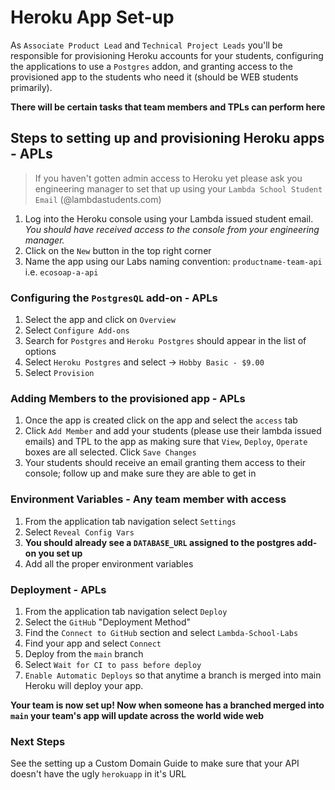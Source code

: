 # Heroku App Set-up

As `Associate Product Lead` and `Technical Project Leads` you'll be responsible for provisioning Heroku accounts for your students, configuring the applications to use a `Postgres` addon, and granting access to the provisioned app to the students who need it (should be WEB students primarily).

**There will be certain tasks that team members and TPLs can perform here**

## Steps to setting up and provisioning Heroku apps - APLs

> If you haven't gotten admin access to Heroku yet please ask you engineering manager to set that up using your `Lambda School Student Email` (@lambdastudents.com)

1. Log into the Heroku console using your Lambda issued student email. _You should have received access to the console from your engineering manager._
2. Click on the `New` button in the top right corner
3. Name the app using our Labs naming convention: `productname-team-api` i.e. `ecosoap-a-api`

### Configuring the `PostgresQL` add-on - APLs

1. Select the app and click on `Overview`
2. Select `Configure Add-ons`
3. Search for `Postgres` and `Heroku Postgres` should appear in the list of options
4. Select `Heroku Postgres` and select -> `Hobby Basic - $9.00`
5. Select `Provision`

### Adding Members to the provisioned app - APLs

1. Once the app is created click on the app and select the `access` tab
2. Click `Add Member` and add your students (please use their lambda issued emails) and TPL to the app as making sure that `View`, `Deploy`, `Operate` boxes are all selected. Click `Save Changes`
3. Your students should receive an email granting them access to their console; follow up and make sure they are able to get in

### Environment Variables - Any team member with access

1. From the application tab navigation select `Settings`
2. Select `Reveal Config Vars`
3. **You should already see a `DATABASE_URL` assigned to the postgres add-on you set up**
4. Add all the proper environment variables

### Deployment - APLs

1. From the application tab navigation select `Deploy`
2. Select the `GitHub` "Deployment Method"
3. Find the `Connect to GitHub` section and select `Lambda-School-Labs`
4. Find your app and select `Connect`
5. Deploy from the `main` branch
6. Select `Wait for CI to pass before deploy`
7. `Enable Automatic Deploys` so that anytime a branch is merged into main Heroku will deploy your app.

**Your team is now set up! Now when someone has a branched merged into `main` your team's app will update across the world wide web**

### Next Steps

See the setting up a Custom Domain Guide to make sure that your API doesn't have the ugly `herokuapp` in it's URL
